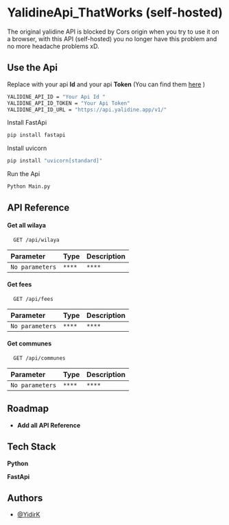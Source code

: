 
# YalidineApi_ThatWorks (self-hosted)

The original yalidine API is blocked by Cors origin when you try to use it on a browser, with this API (self-hosted) you no longer have this problem and no more headache problems xD. 



## Use the Api 
Replace with your api **Id** and your api **Token** (You can find them [here](https://yalidine.app/app/dev/index.php) )

```bash
YALIDINE_API_ID = "Your Api Id "
YALIDINE_API_ID_TOKEN = "Your Api Token"
YALIDINE_API_ID_URL = "https://api.yalidine.app/v1/"

```

Install FastApi

```bash
pip install fastapi
```

Install uvicorn

```bash
pip install "uvicorn[standard]"
```


Run the Api

```bash
Python Main.py
```
    
## API Reference

#### Get all wilaya

```http
  GET /api/wilaya
```

| Parameter | Type     | Description                |
| :-------- | :------- | :------------------------- |
| `No parameters` | `****`| `****` |

#### Get fees

```http
  GET /api/fees
```

| Parameter | Type     | Description                       |
| :-------- | :------- | :-------------------------------- |
| `No parameters`      | `****` | `****` |

#### Get communes

```http
  GET /api/communes
```

| Parameter | Type     | Description                       |
| :-------- | :------- | :-------------------------------- |
| `No parameters`      | `****` | `****` |




## Roadmap

- **Add all API Reference**



## Tech Stack

**Python** 


**FastApi** 


## Authors

- [@YidirK](https://github.com/YidirK)




